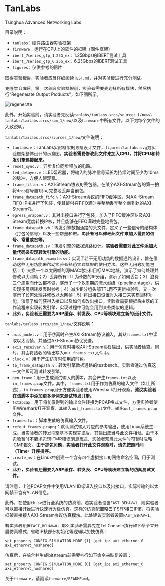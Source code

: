 # TanLabs

Tsinghua Advanced Networking Labs

目录说明：

* `tanlabs`：硬件路由器实验框架
* `firmware`：运行在CPU上的软件的框架（固件框架）
* `ibert_7series_gtp_1.25G_ex`：1.25Gbps的IBERT测试工具
* `ibert_7series_gtp_6.25G_ex`：6.25Gbps的IBERT测试工具
* `figures`：仅供参考的图片

取得实验板后，实验者应当仔细阅读`TEST.md`，并对实验板进行充分测试。

克隆本仓库后，第一次综合实验框架前，实验者需要先选择所有模块，然后执行“Regenerate Output Products”，如下图所示。

![regenerate](figures/regenerate.png)

此外，开始实验前，请实验者先阅读`tanlabs/tanlabs.srcs/sources_1/new/`、`tanlabs/tanlabs.srcs/sim_1/new/`以及`firmware`中所有文件。以下为每个文件的大致说明。

`tanlabs/tanlabs.srcs/sources_1/new/`文件说明：

* `tanlabs.v`：TanLabs实验框架的顶层设计文件，`figures/tanlabs.svg`为实验框架整体设计的示意图。**实验者需要修改此文件来加入CPU，并将CPU和转发引擎连接起来。**
* `reset_sync.v`：异步复位同步释放的电路。
* `led_delayer.v`：LED延迟器，将输入的脉冲信号延长为持续时间至少为10ms的脉冲，方便人眼观察。
* `frame_filter.v`：AXI-Stream协议的丢包器。在某个AXI-Stream包的第一拍将`drop`信号置1即可完整地丢弃当前包。
* `frame_datapath_fifo.v`：AXI-Stream协议的FIFO缓冲区，对AXI-Stream FIFO IP核进行了包装，使其能够在FIFO满时完整地丢弃整个新到达的AXI-Stream包。
* `egress_wrapper.v`：其对出接口进行了包装，加入了FIFO缓冲区以及AXI-Stream宽度转换IP核，并且能够在FIFO满时完整地丢包。
* `frame_datapath.vh`：转发引擎数据通路的头文件，定义了一些信号的结构体（打包的信号）以及一些常量和宏。**实验者可以修改此文件来加入需要的信号、常量或宏等。**
* `frame_datapath.sv`：转发引擎的数据通路设计。**实验者需要对此文件添加大量代码来实现转发引擎的功能。**
* `frame_datapath_example.sv`：实现了若干无用功能的数据通路设计，旨在借助这些无用功能来帮助实验者熟悉实验框架的使用方法。这些无用的功能包括：1）交换一个以太网帧的源MAC地址和目标MAC地址，演示了如何处理并修改以太网帧；2）丢弃所有TTL为奇数的IP分组，演示了如何丢包；3）浪费三个周期而什么都不做，演示了一个多周期的流水线级（pipeline stage），供实现多周期转发表时参考；4）减少IP分组头部TTL而不更新校验和，又一次演示了如何处理并修改以太网帧；5）将出接口设置为入接口来实现回环功能，演示了如何获得入接口以及如何修改出接口。实验者需要根据路由器的工作流程来实现转发引擎，实现过程中可能会用到某些类似的逻辑。
* **此外，实验者还需要为ARP缓存、转发表、CPU等模块建立新的设计文件。**

`tanlabs/tanlabs.srcs/sim_1/new/`文件说明：

* `axis_model.v`：用于仿真时产生AXI-Stream协议输入。其从`frames.txt`中读取以太网帧，并通过AXI-Stream协议发送。
* `axis_receiver.v`：用于仿真时接收AXI-Stream协议输出，供实验者检查。同时，其会将接收的输出写入`out_frames.txt`文件中。
* `clock.v`：用于产生仿真时使用的时钟。
* `tb_frame_datapath.v`：转发引擎数据通路的testbench。实验者通过仿真这一文件即可测试转发引擎。
* `gen_frame`：用于生成测试输入的脚本，其会产生`frames.txt`以及`in_frames.pcap`文件。其中，`frames.txt`用于作为仿真的输入文件（如上所述），`in_frames.pcap`用于方便实验者使用Wireshark打开观察。**建议实验者在该脚本中添加更多测例来测试转发引擎。**
* `txt2pcap`：用于将仿真得到的输出文件转换为PCAP格式文件，方便实验者使用Wireshark打开观察。其输入`out_frames.txt`文件，输出`out_frames.pcap`文件。
* `frames.txt`：脚本生成的仿真输入文件。
* `refout_frames.pcapng`：默认测试输入对应的参考输出，使用Linux系统生成。当实验者的转发引擎基本实现完成后，其输出应当与此文件相似。由于本实验暂时不要求实现ICMP错误消息发送，实验者观察此文件时可暂时忽略ICMP报文。**由于抓包问题，实验者打开此文件观察时，请先按照时间（Time）升序排序。**
* `create_ns`：在Linux中创建一个含有四个虚拟接口的网络命名空间，用于测试。
* **此外，实验者还需要为ARP缓存、转发表、CPU等模块建立新的仿真测试文件。**

请注意，上述PCAP文件中使用VLAN ID标识入接口以及出接口，实际传输的以太网帧不含有VLAN信息。

此外，在使用`tb.sv`进行全系统的仿真前，若实验者设置`FAST_BEHAV=1`，则实验者可以直接开始进行快速行为级仿真。这样的仿真配置略去了SFP接口IP核，将实验框架直接接入AXI-Stream协议仿真模块。此处建议实验者设置`FAST_BEHAV=1`。

若实验者设置`FAST_BEHAV=0`，那么实验者需要先在Tcl Console执行如下命令来开启仿真模式，省略IP核部分初始化等逻辑以加快仿真：

```
set_property CONFIG.SIMULATION_MODE {1} [get_ips axi_ethernet_0 axi_ethernet_noshared]
```

仿真后，在综合并生成bitstream前需要执行如下命令来恢复设置：

```
set_property CONFIG.SIMULATION_MODE {0} [get_ips axi_ethernet_0 axi_ethernet_noshared]
```

关于`firmware`，请阅读`firmware/README.md`。

